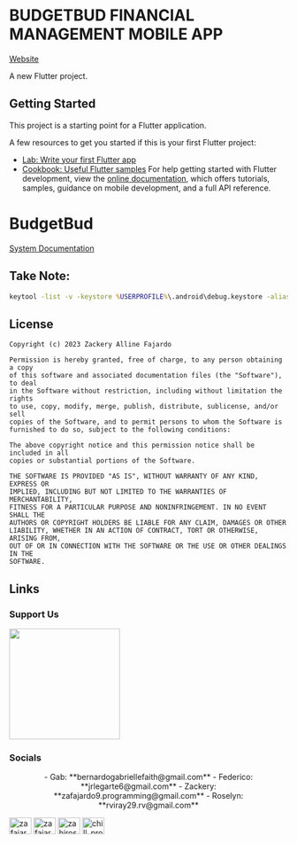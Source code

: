 # BUDGETBUD FINANCIAL MANAGEMENT MOBILE APP
[Website](https://budgetbud.netlify.app/)

A new Flutter project.

## Getting Started

This project is a starting point for a Flutter application.

A few resources to get you started if this is your first Flutter project:
- [Lab: Write your first Flutter app](https://docs.flutter.dev/get-started/codelab)
- [Cookbook: Useful Flutter samples](https://docs.flutter.dev/cookbook)
For help getting started with Flutter development, view the
[online documentation](https://docs.flutter.dev/), which offers tutorials,
samples, guidance on mobile development, and a full API reference.


# BudgetBud

[System Documentation](https://drive.google.com/file/d/1e25mXwgMTAsTeD27N5HCOgp3gcJzzdb2/preview)

## Take Note:
```cmd
keytool -list -v -keystore %USERPROFILE%\.android\debug.keystore -alias androiddebugkey -storepass android -keypass android
```



## License
```
Copyright (c) 2023 Zackery Alline Fajardo

Permission is hereby granted, free of charge, to any person obtaining a copy
of this software and associated documentation files (the "Software"), to deal
in the Software without restriction, including without limitation the rights
to use, copy, modify, merge, publish, distribute, sublicense, and/or sell
copies of the Software, and to permit persons to whom the Software is
furnished to do so, subject to the following conditions:

The above copyright notice and this permission notice shall be included in all
copies or substantial portions of the Software.

THE SOFTWARE IS PROVIDED "AS IS", WITHOUT WARRANTY OF ANY KIND, EXPRESS OR
IMPLIED, INCLUDING BUT NOT LIMITED TO THE WARRANTIES OF MERCHANTABILITY,
FITNESS FOR A PARTICULAR PURPOSE AND NONINFRINGEMENT. IN NO EVENT SHALL THE
AUTHORS OR COPYRIGHT HOLDERS BE LIABLE FOR ANY CLAIM, DAMAGES OR OTHER
LIABILITY, WHETHER IN AN ACTION OF CONTRACT, TORT OR OTHERWISE, ARISING FROM,
OUT OF OR IN CONNECTION WITH THE SOFTWARE OR THE USE OR OTHER DEALINGS IN THE
SOFTWARE.
```

## Links
### Support Us
<a href="https://www.buymeacoffee.com/zafajardo9"><img src="https://cdn.buymeacoffee.com/buttons/v2/default-yellow.png" width="200" /></a>
### Socials
<p align="center"> 
 - Gab: **bernardogabriellefaith@gmail.com**
 - Federico: **jrlegarte6@gmail.com**
 - Zackery: **zafajardo9.programming@gmail.com**
 - Roselyn: **rviray29.rv@gmail.com**

<a href="https://linkedin.com/in/zafajardo9" target="blank"><img align="center" src="https://raw.githubusercontent.com/rahuldkjain/github-profile-readme-generator/master/src/images/icons/Social/linked-in-alt.svg" alt="zafajardo9" height="30" width="40" /></a>
<a href="https://fb.com/zafajardo" target="blank"><img align="center" src="https://raw.githubusercontent.com/rahuldkjain/github-profile-readme-generator/master/src/images/icons/Social/facebook.svg" alt="zafajardo" height="30" width="40" /></a>
<a href="https://instagram.com/zahiroshi" target="blank"><img align="center" src="https://raw.githubusercontent.com/rahuldkjain/github-profile-readme-generator/master/src/images/icons/Social/instagram.svg" alt="zahiroshi" height="30" width="40" /></a>
<a href="https://www.youtube.com/@chill_programmer5134" target="blank"><img align="center" src="https://raw.githubusercontent.com/rahuldkjain/github-profile-readme-generator/master/src/images/icons/Social/youtube.svg" alt="chill_programmer" height="30" width="40" /></a>
</p>
